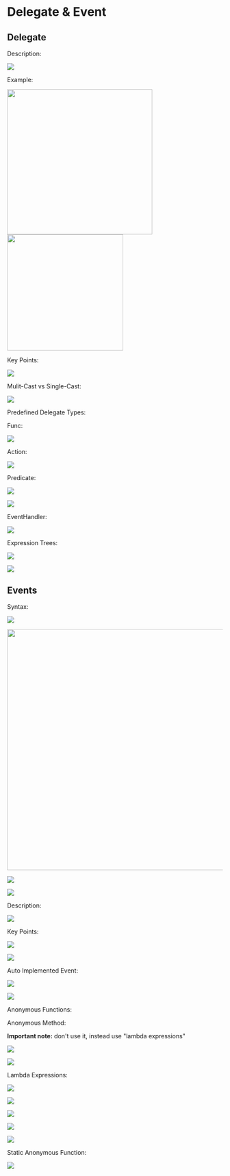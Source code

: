 # Delegate & Event

## Delegate

Description:

![](delegate_and_event/image27.jpg)

Example:

<img src="image18.jpg" style="width:3.53333in" />

<img src="image2.jpg" style="width:2.825in" />

Key Points:

![](delegate_and_event/image25.jpg)

Mulit-Cast vs Single-Cast:

![](delegate_and_event/image26.jpg)

Predefined Delegate Types:

Func:

![](delegate_and_event/image16.jpg)

Action:

![](delegate_and_event/image14.jpg)

Predicate:

![](delegate_and_event/image23.jpg)

![](delegate_and_event/image20.jpg)

EventHandler:

![](delegate_and_event/image7.jpg)

Expression Trees:

![](delegate_and_event/image19.jpg)

![](delegate_and_event/image11.jpg)

## Events

Syntax:

![](delegate_and_event/image3.jpg)

<img src="image9.jpg" style="width:5.85833in" />

![](delegate_and_event/image6.jpg)

![](delegate_and_event/image5.jpg)

Description:

![](delegate_and_event/image24.jpg)

Key Points:

![](delegate_and_event/image15.jpg)

![](delegate_and_event/image17.jpg)

Auto Implemented Event:

![](delegate_and_event/image13.jpg)

![](delegate_and_event/image29.jpg)

Anonymous Functions:

Anonymous Method:

**Important note:** don't use it, instead use "lambda expressions"

![](delegate_and_event/image12.jpg)

![](delegate_and_event/image22.jpg)

Lambda Expressions:

![](delegate_and_event/image21.jpg)

![](delegate_and_event/image8.jpg)

![](delegate_and_event/image1.jpg)

![](delegate_and_event/image4.jpg)

![](delegate_and_event/image10.jpg)

Static Anonymous Function:

![](delegate_and_event/image28.jpg)
